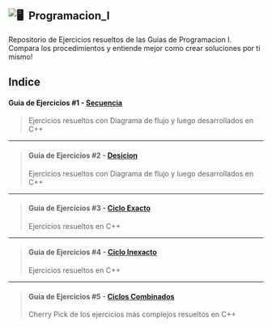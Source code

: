 ![🖥  Programacion_I](https://github.com/user-attachments/assets/bf67c921-3682-45e4-801e-8d21e2ce8d1e)
---
Repositorio de Ejercicios resueltos de las Guias de Programacion I.
Compara los procedimientos y entiende mejor como crear soluciones por ti mismo!

Indice
---
#### Guia de Ejercicios #1 - [Secuencia](https://github.com/AdrianRojasGomez/UTN-Programacion-I/tree/main/Guia%20Ejercicios%201) 
> Ejercicios resueltos con Diagrama de flujo y luego desarrollados en C++
>

---

> #### Guia de Ejercicios #2 - [Desicion](https://github.com/AdrianRojasGomez/UTN-Programacion-I/tree/main/Guia%20Ejercicios%202) 
> Ejercicios resueltos con Diagrama de flujo y luego desarrollados en C++


---
> #### Guia de Ejercicios #3 - [Ciclo Exacto](https://github.com/AdrianRojasGomez/UTN-Programacion-I/tree/main/Guia%20Ejercicios%203) 
> Ejercicios resueltos en C++

---
> #### Guia de Ejercicios #4 - [Ciclo Inexacto](https://github.com/AdrianRojasGomez/UTN-Programacion-I/tree/main/Guia%20Ejercicios%204) 
> Ejercicios resueltos en C++

---
> #### Guia de Ejercicios #5 - [Ciclos Combinados](https://github.com/AdrianRojasGomez/UTN-Programacion-I/tree/main/Guia%20Ejercicios%205) 
> Cherry Pick de los ejercicios más complejos resueltos en C++
